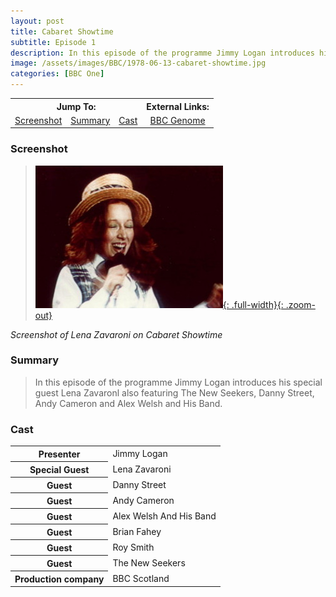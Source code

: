 ```yaml
---
layout: post
title: Cabaret Showtime
subtitle: Episode 1
description: In this episode of the programme Jimmy Logan introduces his special guest Lena Zavaronl also featuring The New Seekers, Danny Street, Andy Cameron and Alex Welsh and His Band.
image: /assets/images/BBC/1978-06-13-cabaret-showtime.jpg
categories: [BBC One]
---
```


<table>
<tr align="center">
<th colspan="3">Jump To:</th>
<th>External Links:</th>
</tr>

<tr align="center">
<td><a href="#screenshot">Screenshot</a></td>
<td><a href="#summary">Summary</a></td>
<td><a href="#cast">Cast</a></td>
<td><a href="https://genome.ch.bbc.co.uk/schedules/bbcone/london/1978-06-13#at-22.10">BBC Genome</a></td>
</tr>
</table>

### Screenshot
> [![Screenshot of Lena Zavaroni on Cabaret Showtime, 13 June 1978](/assets/images/BBC/1978-06-13-cabaret-showtime.jpg){: .full-width}{: .zoom-out}](/assets/images/BBC/1978-06-13-cabaret-showtime.jpg)

<cite>Screenshot of Lena Zavaroni on Cabaret Showtime</cite>

### Summary
> In this episode of the programme Jimmy Logan introduces his special guest Lena Zavaronl also featuring The New Seekers, Danny Street, Andy Cameron and Alex Welsh and His Band.

### Cast
<table>
<tr><th>Presenter</th><td>Jimmy Logan</td></tr>
<tr><th>Special Guest</th><td>Lena Zavaroni</td></tr>
<tr><th>Guest</th><td>Danny Street</td></tr>
<tr><th>Guest</th><td>Andy Cameron</td></tr>
<tr><th>Guest</th><td>Alex Welsh And His Band</td></tr>
<tr><th>Guest</th><td>Brian Fahey</td></tr>
<tr><th>Guest</th><td>Roy Smith</td></tr>
<tr><th>Guest</th><td>The New Seekers</td></tr>
<tr><th>Production company</th><td>BBC Scotland</td></tr>
</table>

